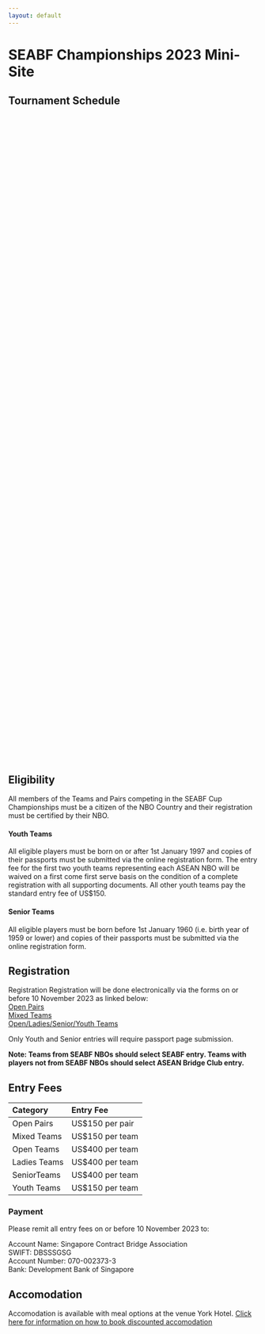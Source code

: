 ```yaml
---
layout: default
---
```

# SEABF Championships 2023 Mini-Site


## Tournament Schedule

<google-sheets-html-origin style="color: rgb(0, 0, 0);"><table xmlns="http://www.w3.org/1999/xhtml" cellspacing="0" cellpadding="0" dir="ltr" border="1" data-sheets-root="1" style="table-layout: fixed; font-size: 10pt; font-family: Arial; width: 0px; border-collapse: collapse; border: none;">
  <thead>
    <tr style="height: 21px;">
      <th><div style="max-height: 42px;">Sunday<br>10 Dec 2023</div></th>
      <th>18:00 - 19:30</th>
      <th>Delegate's Meeting</th>
    </tr>
  </thead><colgroup><col width="100"><col width="100"><col width="100"><col width="100"></colgroup>
  <tbody>
    <tr style="height: 21px;">
      <td data-sheets-value="{&quot;1&quot;:2,&quot;2&quot;:&quot;19:30 - 21:30&quot;}" style="border-width: 1px; border-style: solid; border-color: rgb(204, 204, 204) rgb(0, 0, 0) rgb(0, 0, 0) rgb(204, 204, 204); border-image: initial; overflow: hidden; padding: 2px 3px; vertical-align: middle; text-align: center;">19:30 - 21:30</td>
      <td rowspan="1" colspan="2" data-sheets-value="{&quot;1&quot;:2,&quot;2&quot;:&quot;Delegate's Dinner&quot;}" style="border-width: 1px; border-style: solid; border-color: rgb(204, 204, 204) rgb(0, 0, 0) rgb(0, 0, 0) rgb(204, 204, 204); border-image: initial; overflow: hidden; padding: 2px 3px; vertical-align: middle; text-align: center;">Delegate's Dinner</td>
    </tr>
    <tr style="height: 21px;">
      <td rowspan="2" colspan="1" data-sheets-value="{&quot;1&quot;:2,&quot;2&quot;:&quot;Monday\n11 Dec 2023&quot;}" style="border-width: 1px; border-style: solid; border-color: rgb(204, 204, 204) rgb(0, 0, 0) rgb(0, 0, 0); border-image: initial; overflow: hidden; padding: 2px 3px; vertical-align: middle; text-align: center;"><div style="max-height: 42px;">Monday<br>11 Dec 2023</div></td>
      <td data-sheets-value="{&quot;1&quot;:2,&quot;2&quot;:&quot;09:30 - 13:30&quot;}" style="border-width: 1px; border-style: solid; border-color: rgb(204, 204, 204) rgb(0, 0, 0) rgb(0, 0, 0) rgb(204, 204, 204); border-image: initial; overflow: hidden; padding: 2px 3px; vertical-align: middle; text-align: center;">09:30 - 13:30</td>
      <td rowspan="2" colspan="1" data-sheets-value="{&quot;1&quot;:2,&quot;2&quot;:&quot;Open\nPairs&quot;}" style="border-width: 1px; border-style: solid; border-color: rgb(204, 204, 204) rgb(0, 0, 0) rgb(0, 0, 0) rgb(204, 204, 204); border-image: initial; overflow: hidden; padding: 2px 3px; vertical-align: middle; text-align: center;"><div style="max-height: 42px;">Open<br>Pairs</div></td>
      <td data-sheets-value="{&quot;1&quot;:2,&quot;2&quot;:&quot;Session 1&quot;}" style="border-width: 1px; border-style: solid; border-color: rgb(204, 204, 204) rgb(0, 0, 0) rgb(0, 0, 0) rgb(204, 204, 204); border-image: initial; overflow: hidden; padding: 2px 3px; vertical-align: middle; text-align: center;">Session 1</td>
    </tr>
    <tr style="height: 21px;">
      <td data-sheets-value="{&quot;1&quot;:2,&quot;2&quot;:&quot;15:00 - 19:00&quot;}" style="border-width: 1px; border-style: solid; border-color: rgb(204, 204, 204) rgb(0, 0, 0) rgb(0, 0, 0) rgb(204, 204, 204); border-image: initial; overflow: hidden; padding: 2px 3px; vertical-align: middle; text-align: center;">15:00 - 19:00</td>
      <td data-sheets-value="{&quot;1&quot;:2,&quot;2&quot;:&quot;Session 2&quot;}" style="border-width: 1px; border-style: solid; border-color: rgb(204, 204, 204) rgb(0, 0, 0) rgb(0, 0, 0) rgb(204, 204, 204); border-image: initial; overflow: hidden; padding: 2px 3px; vertical-align: middle; text-align: center;">Session 2</td>
    </tr>
    <tr style="height: 21px;">
      <td rowspan="7" colspan="1" data-sheets-value="{&quot;1&quot;:2,&quot;2&quot;:&quot;Tuesday\n12 Dec 2023&quot;}" style="border-width: 1px; border-style: solid; border-color: rgb(204, 204, 204) rgb(0, 0, 0) rgb(0, 0, 0); border-image: initial; overflow: hidden; padding: 2px 3px; vertical-align: middle; text-align: center;"><div style="max-height: 147px;">Tuesday<br>12 Dec 2023</div></td>
      <td data-sheets-value="{&quot;1&quot;:2,&quot;2&quot;:&quot;09:30 - 10:30&quot;}" style="border-width: 1px; border-style: solid; border-color: rgb(204, 204, 204) rgb(0, 0, 0) rgb(0, 0, 0) rgb(204, 204, 204); border-image: initial; overflow: hidden; padding: 2px 3px; vertical-align: middle; text-align: center;">09:30 - 10:30</td>
      <td rowspan="7" colspan="1" data-sheets-value="{&quot;1&quot;:2,&quot;2&quot;:&quot;Mixed\nTeams&quot;}" style="border-width: 1px; border-style: solid; border-color: rgb(204, 204, 204) rgb(0, 0, 0) rgb(0, 0, 0) rgb(204, 204, 204); border-image: initial; overflow: hidden; padding: 2px 3px; vertical-align: middle; text-align: center;"><div style="max-height: 147px;">Mixed<br>Teams</div></td>
      <td data-sheets-value="{&quot;1&quot;:2,&quot;2&quot;:&quot;Round 1&quot;}" style="border-width: 1px; border-style: solid; border-color: rgb(204, 204, 204) rgb(0, 0, 0) rgb(0, 0, 0) rgb(204, 204, 204); border-image: initial; overflow: hidden; padding: 2px 3px; vertical-align: middle; text-align: center;">Round 1</td>
    </tr>
    <tr style="height: 21px;">
      <td data-sheets-value="{&quot;1&quot;:2,&quot;2&quot;:&quot;10:45 - 11:45&quot;}" style="border-width: 1px; border-style: solid; border-color: rgb(204, 204, 204) rgb(0, 0, 0) rgb(0, 0, 0) rgb(204, 204, 204); border-image: initial; overflow: hidden; padding: 2px 3px; vertical-align: middle; text-align: center;">10:45 - 11:45</td>
      <td data-sheets-value="{&quot;1&quot;:2,&quot;2&quot;:&quot;Round 2&quot;}" style="border-width: 1px; border-style: solid; border-color: rgb(204, 204, 204) rgb(0, 0, 0) rgb(0, 0, 0) rgb(204, 204, 204); border-image: initial; overflow: hidden; padding: 2px 3px; vertical-align: middle; text-align: center;">Round 2</td>
    </tr>
    <tr style="height: 21px;">
      <td data-sheets-value="{&quot;1&quot;:2,&quot;2&quot;:&quot;12:00 - 13:00&quot;}" style="border-width: 1px; border-style: solid; border-color: rgb(204, 204, 204) rgb(0, 0, 0) rgb(0, 0, 0) rgb(204, 204, 204); border-image: initial; overflow: hidden; padding: 2px 3px; vertical-align: middle; text-align: center;">12:00 - 13:00</td>
      <td data-sheets-value="{&quot;1&quot;:2,&quot;2&quot;:&quot;Round 3&quot;}" style="border-width: 1px; border-style: solid; border-color: rgb(204, 204, 204) rgb(0, 0, 0) rgb(0, 0, 0) rgb(204, 204, 204); border-image: initial; overflow: hidden; padding: 2px 3px; vertical-align: middle; text-align: center;">Round 3</td>
    </tr>
    <tr style="height: 21px;">
      <td data-sheets-value="{&quot;1&quot;:2,&quot;2&quot;:&quot;14:15 - 15:15&quot;}" style="border-width: 1px; border-style: solid; border-color: rgb(204, 204, 204) rgb(0, 0, 0) rgb(0, 0, 0) rgb(204, 204, 204); border-image: initial; overflow: hidden; padding: 2px 3px; vertical-align: middle; text-align: center;">14:15 - 15:15</td>
      <td data-sheets-value="{&quot;1&quot;:2,&quot;2&quot;:&quot;Round 4&quot;}" style="border-width: 1px; border-style: solid; border-color: rgb(204, 204, 204) rgb(0, 0, 0) rgb(0, 0, 0) rgb(204, 204, 204); border-image: initial; overflow: hidden; padding: 2px 3px; vertical-align: middle; text-align: center;">Round 4</td>
    </tr>
    <tr style="height: 21px;">
      <td data-sheets-value="{&quot;1&quot;:2,&quot;2&quot;:&quot;15:30 - 16:30&quot;}" style="border-width: 1px; border-style: solid; border-color: rgb(204, 204, 204) rgb(0, 0, 0) rgb(0, 0, 0) rgb(204, 204, 204); border-image: initial; overflow: hidden; padding: 2px 3px; vertical-align: middle; text-align: center;">15:30 - 16:30</td>
      <td data-sheets-value="{&quot;1&quot;:2,&quot;2&quot;:&quot;Round 5&quot;}" style="border-width: 1px; border-style: solid; border-color: rgb(204, 204, 204) rgb(0, 0, 0) rgb(0, 0, 0) rgb(204, 204, 204); border-image: initial; overflow: hidden; padding: 2px 3px; vertical-align: middle; text-align: center;">Round 5</td>
    </tr>
    <tr style="height: 21px;">
      <td data-sheets-value="{&quot;1&quot;:2,&quot;2&quot;:&quot;16:45 - 17:45&quot;}" style="border-width: 1px; border-style: solid; border-color: rgb(204, 204, 204) rgb(0, 0, 0) rgb(0, 0, 0) rgb(204, 204, 204); border-image: initial; overflow: hidden; padding: 2px 3px; vertical-align: middle; text-align: center;">16:45 - 17:45</td>
      <td data-sheets-value="{&quot;1&quot;:2,&quot;2&quot;:&quot;Round 6&quot;}" style="border-width: 1px; border-style: solid; border-color: rgb(204, 204, 204) rgb(0, 0, 0) rgb(0, 0, 0) rgb(204, 204, 204); border-image: initial; overflow: hidden; padding: 2px 3px; vertical-align: middle; text-align: center;">Round 6</td>
    </tr>
    <tr style="height: 21px;">
      <td data-sheets-value="{&quot;1&quot;:2,&quot;2&quot;:&quot;18:00 - 19:00&quot;}" style="border-width: 1px; border-style: solid; border-color: rgb(204, 204, 204) rgb(0, 0, 0) rgb(0, 0, 0) rgb(204, 204, 204); border-image: initial; overflow: hidden; padding: 2px 3px; vertical-align: middle; text-align: center;">18:00 - 19:00</td>
      <td data-sheets-value="{&quot;1&quot;:2,&quot;2&quot;:&quot;Round 7&quot;}" style="border-width: 1px; border-style: solid; border-color: rgb(204, 204, 204) rgb(0, 0, 0) rgb(0, 0, 0) rgb(204, 204, 204); border-image: initial; overflow: hidden; padding: 2px 3px; vertical-align: middle; text-align: center;">Round 7</td>
    </tr>
    <tr style="height: 21px;">
      <td rowspan="5" colspan="1" data-sheets-value="{&quot;1&quot;:2,&quot;2&quot;:&quot;Wednesday\n13 Dec 2023&quot;}" style="border-width: 1px; border-style: solid; border-color: rgb(204, 204, 204) rgb(0, 0, 0) rgb(0, 0, 0); border-image: initial; overflow: hidden; padding: 2px 3px; vertical-align: middle; text-align: center;"><div style="max-height: 105px;">Wednesday<br>13 Dec 2023</div></td>
      <td data-sheets-value="{&quot;1&quot;:2,&quot;2&quot;:&quot;09:30 - 11:00&quot;}" style="border-width: 1px; border-style: solid; border-color: rgb(204, 204, 204) rgb(0, 0, 0) rgb(0, 0, 0) rgb(204, 204, 204); border-image: initial; overflow: hidden; padding: 2px 3px; vertical-align: middle; text-align: center;">09:30 - 11:00</td>
      <td rowspan="10" colspan="1" data-sheets-value="{&quot;1&quot;:2,&quot;2&quot;:&quot;Qualifying\nTeams&quot;}" style="border-width: 1px; border-style: solid; border-color: rgb(204, 204, 204) rgb(0, 0, 0) rgb(0, 0, 0) rgb(204, 204, 204); border-image: initial; overflow: hidden; padding: 2px 3px; vertical-align: middle; text-align: center;"><div style="max-height: 210px;">Qualifying<br>Teams</div></td>
      <td data-sheets-value="{&quot;1&quot;:2,&quot;2&quot;:&quot;Round 1&quot;}" style="border-width: 1px; border-style: solid; border-color: rgb(204, 204, 204) rgb(0, 0, 0) rgb(0, 0, 0) rgb(204, 204, 204); border-image: initial; overflow: hidden; padding: 2px 3px; vertical-align: middle; text-align: center;">Round 1</td>
    </tr>
    <tr style="height: 21px;">
      <td data-sheets-value="{&quot;1&quot;:2,&quot;2&quot;:&quot;11:15 - 12:45&quot;}" style="border-width: 1px; border-style: solid; border-color: rgb(204, 204, 204) rgb(0, 0, 0) rgb(0, 0, 0) rgb(204, 204, 204); border-image: initial; overflow: hidden; padding: 2px 3px; vertical-align: middle; text-align: center;">11:15 - 12:45</td>
      <td data-sheets-value="{&quot;1&quot;:2,&quot;2&quot;:&quot;Round 2&quot;}" style="border-width: 1px; border-style: solid; border-color: rgb(204, 204, 204) rgb(0, 0, 0) rgb(0, 0, 0) rgb(204, 204, 204); border-image: initial; overflow: hidden; padding: 2px 3px; vertical-align: middle; text-align: center;">Round 2</td>
    </tr>
    <tr style="height: 21px;">
      <td data-sheets-value="{&quot;1&quot;:2,&quot;2&quot;:&quot;14:00 - 15:30&quot;}" style="border-width: 1px; border-style: solid; border-color: rgb(204, 204, 204) rgb(0, 0, 0) rgb(0, 0, 0) rgb(204, 204, 204); border-image: initial; overflow: hidden; padding: 2px 3px; vertical-align: middle; text-align: center;">14:00 - 15:30</td>
      <td data-sheets-value="{&quot;1&quot;:2,&quot;2&quot;:&quot;Round 3&quot;}" style="border-width: 1px; border-style: solid; border-color: rgb(204, 204, 204) rgb(0, 0, 0) rgb(0, 0, 0) rgb(204, 204, 204); border-image: initial; overflow: hidden; padding: 2px 3px; vertical-align: middle; text-align: center;">Round 3</td>
    </tr>
    <tr style="height: 21px;">
      <td data-sheets-value="{&quot;1&quot;:2,&quot;2&quot;:&quot;15:45 - 17:15&quot;}" style="border-width: 1px; border-style: solid; border-color: rgb(204, 204, 204) rgb(0, 0, 0) rgb(0, 0, 0) rgb(204, 204, 204); border-image: initial; overflow: hidden; padding: 2px 3px; vertical-align: middle; text-align: center;">15:45 - 17:15</td>
      <td data-sheets-value="{&quot;1&quot;:2,&quot;2&quot;:&quot;Round 4&quot;}" style="border-width: 1px; border-style: solid; border-color: rgb(204, 204, 204) rgb(0, 0, 0) rgb(0, 0, 0) rgb(204, 204, 204); border-image: initial; overflow: hidden; padding: 2px 3px; vertical-align: middle; text-align: center;">Round 4</td>
    </tr>
    <tr style="height: 21px;">
      <td data-sheets-value="{&quot;1&quot;:2,&quot;2&quot;:&quot;17:30 - 19:00&quot;}" style="border-width: 1px; border-style: solid; border-color: rgb(204, 204, 204) rgb(0, 0, 0) rgb(0, 0, 0) rgb(204, 204, 204); border-image: initial; overflow: hidden; padding: 2px 3px; vertical-align: middle; text-align: center;">17:30 - 19:00</td>
      <td data-sheets-value="{&quot;1&quot;:2,&quot;2&quot;:&quot;Round 5&quot;}" style="border-width: 1px; border-style: solid; border-color: rgb(204, 204, 204) rgb(0, 0, 0) rgb(0, 0, 0) rgb(204, 204, 204); border-image: initial; overflow: hidden; padding: 2px 3px; vertical-align: middle; text-align: center;">Round 5</td>
    </tr>
    <tr style="height: 21px;">
      <td rowspan="5" colspan="1" data-sheets-value="{&quot;1&quot;:2,&quot;2&quot;:&quot;Thursday\n14 Dec 2023&quot;}" style="border-width: 1px; border-style: solid; border-color: rgb(204, 204, 204) rgb(0, 0, 0) rgb(0, 0, 0); border-image: initial; overflow: hidden; padding: 2px 3px; vertical-align: middle; text-align: center;"><div style="max-height: 105px;">Thursday<br>14 Dec 2023</div></td>
      <td data-sheets-value="{&quot;1&quot;:2,&quot;2&quot;:&quot;09:30 - 11:00&quot;}" style="border-width: 1px; border-style: solid; border-color: rgb(204, 204, 204) rgb(0, 0, 0) rgb(0, 0, 0) rgb(204, 204, 204); border-image: initial; overflow: hidden; padding: 2px 3px; vertical-align: middle; text-align: center;">09:30 - 11:00</td>
      <td data-sheets-value="{&quot;1&quot;:2,&quot;2&quot;:&quot;Round 6&quot;}" style="border-width: 1px; border-style: solid; border-color: rgb(204, 204, 204) rgb(0, 0, 0) rgb(0, 0, 0) rgb(204, 204, 204); border-image: initial; overflow: hidden; padding: 2px 3px; vertical-align: middle; text-align: center;">Round 6</td>
    </tr>
    <tr style="height: 21px;">
      <td data-sheets-value="{&quot;1&quot;:2,&quot;2&quot;:&quot;11:15 - 12:45&quot;}" style="border-width: 1px; border-style: solid; border-color: rgb(204, 204, 204) rgb(0, 0, 0) rgb(0, 0, 0) rgb(204, 204, 204); border-image: initial; overflow: hidden; padding: 2px 3px; vertical-align: middle; text-align: center;">11:15 - 12:45</td>
      <td data-sheets-value="{&quot;1&quot;:2,&quot;2&quot;:&quot;Round 7&quot;}" style="border-width: 1px; border-style: solid; border-color: rgb(204, 204, 204) rgb(0, 0, 0) rgb(0, 0, 0) rgb(204, 204, 204); border-image: initial; overflow: hidden; padding: 2px 3px; vertical-align: middle; text-align: center;">Round 7</td>
    </tr>
    <tr style="height: 21px;">
      <td data-sheets-value="{&quot;1&quot;:2,&quot;2&quot;:&quot;14:00 - 15:30&quot;}" style="border-width: 1px; border-style: solid; border-color: rgb(204, 204, 204) rgb(0, 0, 0) rgb(0, 0, 0) rgb(204, 204, 204); border-image: initial; overflow: hidden; padding: 2px 3px; vertical-align: middle; text-align: center;">14:00 - 15:30</td>
      <td data-sheets-value="{&quot;1&quot;:2,&quot;2&quot;:&quot;Round 8&quot;}" style="border-width: 1px; border-style: solid; border-color: rgb(204, 204, 204) rgb(0, 0, 0) rgb(0, 0, 0) rgb(204, 204, 204); border-image: initial; overflow: hidden; padding: 2px 3px; vertical-align: middle; text-align: center;">Round 8</td>
    </tr>
    <tr style="height: 21px;">
      <td data-sheets-value="{&quot;1&quot;:2,&quot;2&quot;:&quot;15:45 - 17:15&quot;}" style="border-width: 1px; border-style: solid; border-color: rgb(204, 204, 204) rgb(0, 0, 0) rgb(0, 0, 0) rgb(204, 204, 204); border-image: initial; overflow: hidden; padding: 2px 3px; vertical-align: middle; text-align: center;">15:45 - 17:15</td>
      <td data-sheets-value="{&quot;1&quot;:2,&quot;2&quot;:&quot;Round 9&quot;}" style="border-width: 1px; border-style: solid; border-color: rgb(204, 204, 204) rgb(0, 0, 0) rgb(0, 0, 0) rgb(204, 204, 204); border-image: initial; overflow: hidden; padding: 2px 3px; vertical-align: middle; text-align: center;">Round 9</td>
    </tr>
    <tr style="height: 21px;">
      <td data-sheets-value="{&quot;1&quot;:2,&quot;2&quot;:&quot;17:30 - 19:00&quot;}" style="border-width: 1px; border-style: solid; border-color: rgb(204, 204, 204) rgb(0, 0, 0) rgb(0, 0, 0) rgb(204, 204, 204); border-image: initial; overflow: hidden; padding: 2px 3px; vertical-align: middle; text-align: center;">17:30 - 19:00</td>
      <td data-sheets-value="{&quot;1&quot;:2,&quot;2&quot;:&quot;Round 10&quot;}" style="border-width: 1px; border-style: solid; border-color: rgb(204, 204, 204) rgb(0, 0, 0) rgb(0, 0, 0) rgb(204, 204, 204); border-image: initial; overflow: hidden; padding: 2px 3px; vertical-align: middle; text-align: center;">Round 10</td>
    </tr>
    <tr style="height: 21px;">
      <td rowspan="7" colspan="1" data-sheets-value="{&quot;1&quot;:2,&quot;2&quot;:&quot;Friday\n15 Dec 2023&quot;}" style="border-width: 1px; border-style: solid; border-color: rgb(204, 204, 204) rgb(0, 0, 0) rgb(0, 0, 0); border-image: initial; overflow: hidden; padding: 2px 3px; vertical-align: middle; text-align: center;"><div style="max-height: 147px;">Friday<br>15 Dec 2023</div></td>
      <td data-sheets-value="{&quot;1&quot;:2,&quot;2&quot;:&quot;09:30 - 10:30&quot;}" style="border-width: 1px; border-style: solid; border-color: rgb(204, 204, 204) rgb(0, 0, 0) rgb(0, 0, 0) rgb(204, 204, 204); border-image: initial; overflow: hidden; padding: 2px 3px; vertical-align: middle; text-align: center;">09:30 - 10:30</td>
      <td data-sheets-value="{&quot;1&quot;:2,&quot;2&quot;:&quot;Consols 1&quot;}" style="border-width: 1px; border-style: solid; border-color: rgb(204, 204, 204) rgb(0, 0, 0) rgb(0, 0, 0) rgb(204, 204, 204); border-image: initial; overflow: hidden; padding: 2px 3px; vertical-align: middle; text-align: center;">Consols 1</td>
      <td rowspan="2" colspan="1" data-sheets-value="{&quot;1&quot;:2,&quot;2&quot;:&quot;Finals 1&quot;}" style="border-width: 1px; border-style: solid; border-color: rgb(204, 204, 204) rgb(0, 0, 0) rgb(0, 0, 0) rgb(204, 204, 204); border-image: initial; overflow: hidden; padding: 2px 3px; vertical-align: middle; text-align: center;"><div style="max-height: 42px;">Finals 1</div></td>
    </tr>
    <tr style="height: 21px;">
      <td data-sheets-value="{&quot;1&quot;:2,&quot;2&quot;:&quot;10:45 - 11:45&quot;}" style="border-width: 1px; border-style: solid; border-color: rgb(204, 204, 204) rgb(0, 0, 0) rgb(0, 0, 0) rgb(204, 204, 204); border-image: initial; overflow: hidden; padding: 2px 3px; vertical-align: middle; text-align: center;">10:45 - 11:45</td>
      <td data-sheets-value="{&quot;1&quot;:2,&quot;2&quot;:&quot;Consols 2&quot;}" style="border-width: 1px; border-style: solid; border-color: rgb(204, 204, 204) rgb(0, 0, 0) rgb(0, 0, 0) rgb(204, 204, 204); border-image: initial; overflow: hidden; padding: 2px 3px; vertical-align: middle; text-align: center;">Consols 2</td>
    </tr>
    <tr style="height: 21px;">
      <td data-sheets-value="{&quot;1&quot;:2,&quot;2&quot;:&quot;13:00 - 14:00&quot;}" style="border-width: 1px; border-style: solid; border-color: rgb(204, 204, 204) rgb(0, 0, 0) rgb(0, 0, 0) rgb(204, 204, 204); border-image: initial; overflow: hidden; padding: 2px 3px; vertical-align: middle; text-align: center;">13:00 - 14:00</td>
      <td data-sheets-value="{&quot;1&quot;:2,&quot;2&quot;:&quot;Consols 3&quot;}" style="border-width: 1px; border-style: solid; border-color: rgb(204, 204, 204) rgb(0, 0, 0) rgb(0, 0, 0) rgb(204, 204, 204); border-image: initial; overflow: hidden; padding: 2px 3px; vertical-align: middle; text-align: center;">Consols 3</td>
      <td rowspan="2" colspan="1" data-sheets-value="{&quot;1&quot;:2,&quot;2&quot;:&quot;Finals 2&quot;}" style="border-width: 1px; border-style: solid; border-color: rgb(204, 204, 204) rgb(0, 0, 0) rgb(0, 0, 0) rgb(204, 204, 204); border-image: initial; overflow: hidden; padding: 2px 3px; vertical-align: middle; text-align: center;"><div style="max-height: 42px;">Finals 2</div></td>
    </tr>
    <tr style="height: 21px;">
      <td data-sheets-value="{&quot;1&quot;:2,&quot;2&quot;:&quot;14:15 - 15:15&quot;}" style="border-width: 1px; border-style: solid; border-color: rgb(204, 204, 204) rgb(0, 0, 0) rgb(0, 0, 0) rgb(204, 204, 204); border-image: initial; overflow: hidden; padding: 2px 3px; vertical-align: middle; text-align: center;">14:15 - 15:15</td>
      <td data-sheets-value="{&quot;1&quot;:2,&quot;2&quot;:&quot;Consols 4&quot;}" style="border-width: 1px; border-style: solid; border-color: rgb(204, 204, 204) rgb(0, 0, 0) rgb(0, 0, 0) rgb(204, 204, 204); border-image: initial; overflow: hidden; padding: 2px 3px; vertical-align: middle; text-align: center;">Consols 4</td>
    </tr>
    <tr style="height: 21px;">
      <td data-sheets-value="{&quot;1&quot;:2,&quot;2&quot;:&quot;15:30 - 16:30&quot;}" style="border-width: 1px; border-style: solid; border-color: rgb(204, 204, 204) rgb(0, 0, 0) rgb(0, 0, 0) rgb(204, 204, 204); border-image: initial; overflow: hidden; padding: 2px 3px; vertical-align: middle; text-align: center;">15:30 - 16:30</td>
      <td data-sheets-value="{&quot;1&quot;:2,&quot;2&quot;:&quot;Consols 5&quot;}" style="border-width: 1px; border-style: solid; border-color: rgb(204, 204, 204) rgb(0, 0, 0) rgb(0, 0, 0) rgb(204, 204, 204); border-image: initial; overflow: hidden; padding: 2px 3px; vertical-align: middle; text-align: center;">Consols 5</td>
      <td rowspan="2" colspan="1" data-sheets-value="{&quot;1&quot;:2,&quot;2&quot;:&quot;Finals 3&quot;}" style="border-width: 1px; border-style: solid; border-color: rgb(204, 204, 204) rgb(0, 0, 0) rgb(0, 0, 0) rgb(204, 204, 204); border-image: initial; overflow: hidden; padding: 2px 3px; vertical-align: middle; text-align: center;"><div style="max-height: 42px;">Finals 3</div></td>
    </tr>
    <tr style="height: 21px;">
      <td data-sheets-value="{&quot;1&quot;:2,&quot;2&quot;:&quot;16:45 - 17:45&quot;}" style="border-width: 1px; border-style: solid; border-color: rgb(204, 204, 204) rgb(0, 0, 0) rgb(0, 0, 0) rgb(204, 204, 204); border-image: initial; overflow: hidden; padding: 2px 3px; vertical-align: middle; text-align: center;">16:45 - 17:45</td>
      <td data-sheets-value="{&quot;1&quot;:2,&quot;2&quot;:&quot;Consols 6&quot;}" style="border-width: 1px; border-style: solid; border-color: rgb(204, 204, 204) rgb(0, 0, 0) rgb(0, 0, 0) rgb(204, 204, 204); border-image: initial; overflow: hidden; padding: 2px 3px; vertical-align: middle; text-align: center;">Consols 6</td>
    </tr>
    <tr style="height: 21px;">
      <td data-sheets-value="{&quot;1&quot;:2,&quot;2&quot;:&quot;19:00 - 22:00&quot;}" style="border-width: 1px; border-style: solid; border-color: rgb(204, 204, 204) rgb(0, 0, 0) rgb(0, 0, 0) rgb(204, 204, 204); border-image: initial; overflow: hidden; padding: 2px 3px; vertical-align: middle; text-align: center;">19:00 - 22:00</td>
      <td rowspan="1" colspan="2" data-sheets-value="{&quot;1&quot;:2,&quot;2&quot;:&quot;Victory Dinner&quot;}" style="border-width: 1px; border-style: solid; border-color: rgb(204, 204, 204) rgb(0, 0, 0) rgb(0, 0, 0) rgb(204, 204, 204); border-image: initial; overflow: hidden; padding: 2px 3px; vertical-align: middle; text-align: center;">Victory Dinner</td>
    </tr>
  </tbody>
</table></google-sheets-html-origin>

## Eligibility

All members of the Teams and Pairs competing in the SEABF Cup Championships must be a citizen of the NBO Country and their registration must be certified by their NBO.

#### Youth Teams

All eligible players must be born on or after 1st January 1997 and copies of their passports must be submitted via the online registration form. The entry fee for the first two youth teams representing each ASEAN NBO will be waived on a first come first serve basis on the condition of a complete registration with all supporting documents. All other youth teams pay the standard entry fee of US$150.

#### Senior Teams

All eligible players must be born before 1st January 1960 (i.e. birth year of 1959 or lower) and copies of their passports must be submitted via the online registration form.

## Registration

Registration
Registration will be done electronically via the forms on or before 10 November 2023 as linked below: \
[Open Pairs](https://forms.gle/Lf9r7sWh9KFn1dyV6) \
[Mixed Teams](https://forms.gle/HMCZBwojVTJs1iSW8) \
[Open/Ladies/Senior/Youth Teams](https://forms.gle/aJVzpizdsha8ezX57)

Only Youth and Senior entries will require passport page submission.

**Note: Teams from SEABF NBOs should select SEABF entry. Teams with players not from SEABF NBOs should select ASEAN Bridge Club entry.**

## Entry Fees

| Category     | Entry Fee       |
|:-------------|:----------------|
| Open Pairs   | US$150 per pair |
| Mixed Teams  | US$150 per team | 
| Open Teams   | US$400 per team | 
| Ladies Teams | US$400 per team | 
| SeniorTeams  | US$400 per team | 
| Youth Teams  | US$150 per team |

### Payment

Please remit all entry fees on or before 10 November 2023 to:

Account Name:	Singapore Contract Bridge Association \
SWIFT: DBSSSGSG \
Account Number:	070-002373-3 \
Bank:	Development Bank of Singapore

## Accomodation

Accomodation is available with meal options at the venue York Hotel. [Click here for information on how to book discounted accomodation](SEABF_2023_Accomodation_Guide.pdf)
